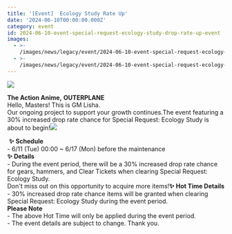 ```yaml
---
title: '[Event]  Ecology Study Rate Up'
date: '2024-06-10T00:00:00.000Z'
category: event
id: 2024-06-10-event-special-request-ecology-study-drop-rate-up-event
images:
  - >-
    /images/news/legacy/event/2024-06-10-event-special-request-ecology-study-drop-rate-up-event/4ffd3f939d9c4ca79d854b4ee8a0d1a7.webp
  - >-
    /images/news/legacy/event/2024-06-10-event-special-request-ecology-study-drop-rate-up-event/ceb0f81126d74386b537086214329b4c.webp
---
```


![](/images/news/legacy/event/2024-06-10-event-special-request-ecology-study-drop-rate-up-event/4ffd3f939d9c4ca79d854b4ee8a0d1a7.webp)  

**The Action Anime,** **OUTERPLANE**  
Hello, Masters! This is GM Lisha.  
Our ongoing project to support your growth continues.The event featuring a 30% increased drop rate chance for Special Request: Ecology Study is about to begin!![](/images/news/legacy/event/2024-06-10-event-special-request-ecology-study-drop-rate-up-event/ceb0f81126d74386b537086214329b4c.webp)  
  
 **✨** **Schedule**  
\- 6/11 (Tue) 00:00 ~ 6/17 (Mon) before the maintenance  
**✨** **Details**  
\- During the event period, there will be a 30% increased drop rate chance for gears, hammers, and Clear Tickets when clearing Special Request: Ecology Study.  
Don't miss out on this opportunity to acquire more items!**✨** **Hot Time Details**  
\- 30% increased drop rate chance items will be granted when clearing Special Request: Ecology Study during the event period.  
**Please Note**  
\- The above Hot Time will only be applied during the event period.  
\- The event details are subject to change. Thank you.
